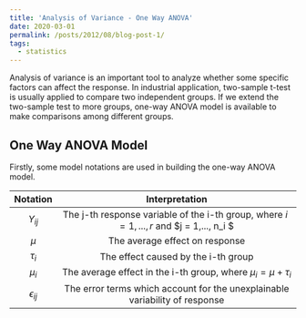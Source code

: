 ```yaml
---
title: 'Analysis of Variance - One Way ANOVA'
date: 2020-03-01
permalink: /posts/2012/08/blog-post-1/
tags:
  - statistics
---
```


Analysis of variance is an important tool to analyze whether some specific factors can affect the response. In industrial application, two-sample t-test is usually applied to compare two independent groups. If we extend the two-sample test to more groups, one-way ANOVA model is available to make comparisons among different groups.

One Way ANOVA Model
------

Firstly, some model notations are used in building the one-way ANOVA model. 

|    Notation     |                        Interpretation                        |
| :-------------: | :----------------------------------------------------------: |
|    $Y_{ij}$     | The j-th response variable of the i-th group, where $i = 1,...,r$ and $j = 1,..., n_i $ |
|      $\mu$      |                The average effect on response                |
|   $\tau_{i}$    |             The effect caused by the i-th group              |
|    $\mu_{i}$    | The average effect in the i-th group, where $\mu_{i} = \mu + \tau_{i}$ |
| $\epsilon_{ij}$ | The error terms which account for the unexplainable variability of response |



